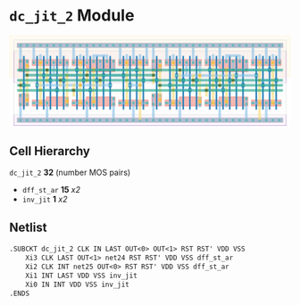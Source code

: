 # `dc_jit_2` Module
![Layout](dc_jit_2.png)

## Cell Hierarchy

`dc_jit_2` **32** (number MOS pairs)
- `dff_st_ar` **15** *x2*
- `inv_jit` **1** *x2*

## Netlist

```
.SUBCKT dc_jit_2 CLK IN LAST OUT<0> OUT<1> RST RST' VDD VSS
    Xi3 CLK LAST OUT<1> net24 RST RST' VDD VSS dff_st_ar
    Xi2 CLK INT net25 OUT<0> RST RST' VDD VSS dff_st_ar
    Xi1 INT LAST VDD VSS inv_jit
    Xi0 IN INT VDD VSS inv_jit
.ENDS
```
